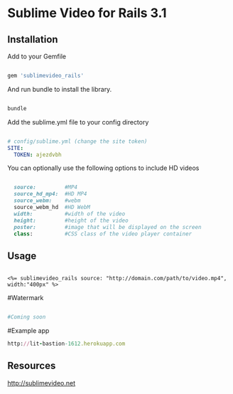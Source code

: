 # Sublime Video for Rails 3.1 

## Installation

Add to your Gemfile

```ruby

gem 'sublimevideo_rails'

```

And run bundle to install the library.

```ruby

bundle

```


Add the sublime.yml file to your config directory

```yaml

# config/sublime.yml (change the site token)
SITE:
  TOKEN: ajezdvbh 
```

You can optionally use the following options to include HD videos

```ruby

  source:         #MP4
  source_hd_mp4:  #HD MP4
  source_webm:    #webm 
  source_webm_hd  #HD WebM
  width:          #width of the video
  height:         #height of the video
  poster:         #image that will be displayed on the screen
  class:          #CSS class of the video player container

```

## Usage

```erb

<%= sublimevideo_rails source: "http://domain.com/path/to/video.mp4", width:"400px" %>

```

#Watermark

```ruby

#Coming soon

```
#Example app
```ruby
http://lit-bastion-1612.herokuapp.com
```


## Resources
http://sublimevideo.net
